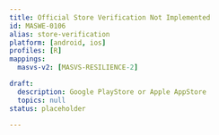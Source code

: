 ```yaml
---
title: Official Store Verification Not Implemented
id: MASWE-0106
alias: store-verification
platform: [android, ios]
profiles: [R]
mappings:
  masvs-v2: [MASVS-RESILIENCE-2]

draft:
  description: Google PlayStore or Apple AppStore
  topics: null
status: placeholder

---
```


